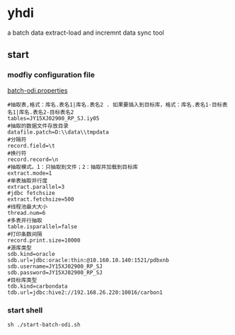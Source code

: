 # yhdi
a batch data extract-load and incremnt data sync tool


## start
### modfiy configuration file
[batch-odi.properties](https://github.com/jielee361/yhdi/blob/master/conf/batch-odi.properties)
```
#抽取表,格式：库名.表名1|库名.表名2 . 如果要插入到目标库，格式：库名.表名1-目标表名1|库名.表名2-目标表名2
tables=JY15XJ02900_RP_SJ.iy05
#抽取的数据文件存放目录
datafile.patch=D:\\data\\tmpdata
#分隔符
record.field=\t
#换行符
record.record=\n
#抽取模式。1：只抽取到文件；2：抽取并加载到目标库
extract.mode=1
#单表抽取并行度
extract.parallel=3
#jdbc fetchsize
extract.fetchsize=500
#线程池最大大小
thread.num=6
#多表并行抽取
table.isparallel=false
#打印条数间隔
record.print.size=10000
#源库类型
sdb.kind=oracle
sdb.url=jdbc:oracle:thin:@10.160.10.140:1521/pdbxnb
sdb.username=JY15XJ02900_RP_SJ
sdb.password=JY15XJ02900_RP_SJ
#目标库类型
tdb.kind=carbondata
tdb.url=jdbc:hive2://192.168.26.220:10016/carbon1

```

### start shell
```
sh ./start-batch-odi.sh
```
